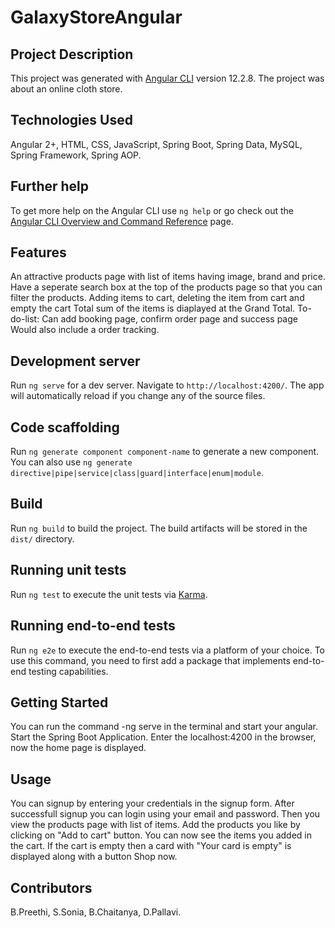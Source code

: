 # GalaxyStoreAngular
## Project Description

This project was generated with [Angular CLI](https://github.com/angular/angular-cli) version 12.2.8. The project was about an online cloth store.

## Technologies Used

Angular 2+, 
HTML, 
CSS, 
JavaScript, 
Spring Boot, 
Spring Data, 
MySQL, 
Spring Framework, 
Spring AOP.

## Further help

To get more help on the Angular CLI use `ng help` or go check out the [Angular CLI Overview and Command Reference](https://angular.io/cli) page.

## Features

An attractive products page with list of items having image, brand and price.
Have a seperate search box at the top of the products page so that you can filter the products.
Adding items to cart, deleting the item from cart and empty the cart
Total sum of the items is diaplayed at the Grand Total.
To-do-list:
Can add booking page, confirm order page and success page
Would also include a order tracking. 

## Development server

Run `ng serve` for a dev server. Navigate to `http://localhost:4200/`. The app will automatically reload if you change any of the source files.

## Code scaffolding

Run `ng generate component component-name` to generate a new component. You can also use `ng generate directive|pipe|service|class|guard|interface|enum|module`.

## Build

Run `ng build` to build the project. The build artifacts will be stored in the `dist/` directory.

## Running unit tests

Run `ng test` to execute the unit tests via [Karma](https://karma-runner.github.io).

## Running end-to-end tests

Run `ng e2e` to execute the end-to-end tests via a platform of your choice. To use this command, you need to first add a package that implements end-to-end testing capabilities.

## Getting Started

You can run the command -ng serve in the terminal and start your angular.
Start the Spring Boot Application.
Enter the localhost:4200 in the browser, now the home page is displayed.

## Usage

You can signup by entering your credentials in the signup form.
After successfull signup you can login using your email and password.
Then you view the products page with list of items.
Add the products you like by clicking on "Add to cart" button.
You can now see the items you added in the cart.
If the cart is empty then a card with "Your card is empty" is displayed along with a button Shop now.

## Contributors

B.Preethi, 
S.Sonia, 
B.Chaitanya, 
D.Pallavi.
